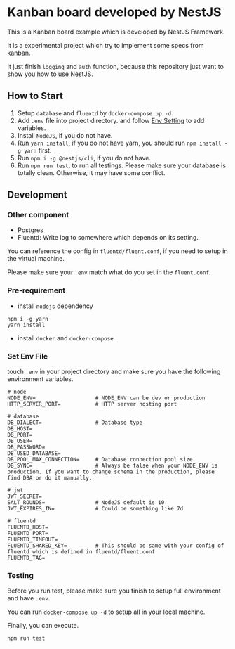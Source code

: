 # Kanban board developed by NestJS

This is a Kanban board example which is developed by NestJS Framework.

It is a experimental project which try to implement some specs from [kanban](https://github.com/freedomsean/kanban).

It just finish `logging` and `auth` function, because this repository just want to show you how to use NestJS.

## How to Start

1. Setup `database` and `fluentd` by `docker-compose up -d`.
2. Add `.env` file into project directory. and follow [Env Setting](#set-env-file) to add variables.
3. Install `NodeJS`, if you do not have.
4. Run `yarn install`, if you do not have yarn, you should run `npm install -g yarn` first.
5. Run `npm i -g @nestjs/cli`, if you do not have.
6. Run `npm run test`, to run all testings. Please make sure your database is totally clean. Otherwise, it may have some conflict.

## Development

### Other component

- Postgres
- Fluentd: Write log to somewhere which depends on its setting.

You can reference the config in `fluentd/fluent.conf`, if you need to setup in the virtual machine.

Please make sure your `.env` match what do you set in the `fluent.conf`.

### Pre-requirement

- install `nodejs` dependency

```
npm i -g yarn
yarn install
```

- install `docker` and `docker-compose`

### Set Env File

touch `.env` in your project directory and make sure you have the following environment variables.

```
# node
NODE_ENV=                   # NODE_ENV can be dev or production
HTTP_SERVER_PORT=           # HTTP server hosting port             

# database
DB_DIALECT=                 # Database type
DB_HOST=
DB_PORT=
DB_USER=
DB_PASSWORD=
DB_USED_DATABASE=
DB_POOL_MAX_CONNECTION=     # Database connection pool size
DB_SYNC=                    # Always be false when your NODE_ENV is production. If you want to change schema in the production, please find DBA or do it manually.

# jwt
JWT_SECRET=
SALT_ROUNDS=                # NodeJS default is 10
JWT_EXPIRES_IN=             # Could be something like 7d

# fluentd
FLUENTD_HOST=
FLUENTD_PORT=
FLUENTD_TIMEOUT=
FLUENTD_SHARED_KEY=         # This should be same with your config of fluentd which is defined in fluentd/fluent.conf
FLUENTD_TAG=
```


### Testing

Before you run test, please make sure you finish to setup full environment and have `.env`.

You can run `docker-compose up -d` to setup all in your local machine.

Finally, you can execute.

```
npm run test
```